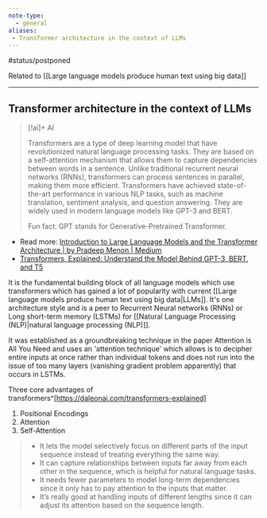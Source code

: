 ```yaml
---
note-type:
  - general
aliases: 
 - Transformer architecture in the context of LLMs
---
```


#status/postponed 

Related to [[Large language models produce human text using big data]]

---

## Transformer architecture in the context of LLMs

> [!ai]+ AI
>
> Transformers are a type of deep learning model that have revolutionized natural language processing tasks. They are based on a self-attention mechanism that allows them to capture dependencies between words in a sentence. Unlike traditional recurrent neural networks (RNNs), transformers can process sentences in parallel, making them more efficient. Transformers have achieved state-of-the-art performance in various NLP tasks, such as machine translation, sentiment analysis, and question answering. They are widely used in modern language models like GPT-3 and BERT.
>
> Fun fact: GPT stands for Generative-Pretrained Transformer.

- Read more: [Introduction to Large Language Models and the Transformer Architecture | by Pradeep Menon | Medium](https://rpradeepmenon.medium.com/introduction-to-large-language-models-and-the-transformer-architecture-534408ed7e61)
- [Transformers, Explained: Understand the Model Behind GPT-3, BERT, and T5](https://daleonai.com/transformers-explained)

It is the fundamental building block of all language models which use transformers which has gained a lot of popularity with current [[Large language models produce human text using big data|LLMs]]. It's one architecture style and is a peer to Recurrent Neural networks (RNNs) or Long short-term memory (LSTMs) for [[Natural Language Processing (NLP)|natural language processing (NLP)]].

It was established as a groundbreaking technique in the paper Attention is All You Need and uses an 'attention technique' which allows is to decipher entire inputs at once rather than individual tokens and does not run into the issue of too many layers (vanishing gradient problem apparently) that occurs in LSTMs.

Three core advantages of transformers^[https://daleonai.com/transformers-explained]
1. Positional Encodings
2. Attention
3. Self-Attention

> - It lets the model selectively focus on different parts of the input sequence instead of treating everything the same way.
> - It can capture relationships between inputs far away from each other in the sequence, which is helpful for natural language tasks.
> - It needs fewer parameters to model long-term dependencies since it only has to pay attention to the inputs that matter.
> - It’s really good at handling inputs of different lengths since it can adjust its attention based on the sequence length.

